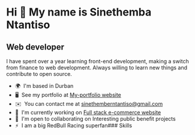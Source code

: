 Hi 👋 My name is Sinethemba Ntantiso
====================================

Web developer
-------------

I have spent over a year learning front-end development, making a switch from finance to web development. Always willing to learn new things and contribute to open source.

*   🌍  I'm based in Durban
*   🖥️  See my portfolio at [My-portfolio website](https://sinentantiso.github.io/sine-portfolio/)
*   ✉️  You can contact me at [sinethemberntantiso@gmail.com](mailto:sinethemberntantiso@gmail.com)
*   🚀  I'm currently working on [Full stack e-commerce website](http://sinentantiso.github.io)
*   🤝  I'm open to collaborating on Interesting public benefit projects
*   ⚡  I am a big RedBull Racing superfan### Skills 

